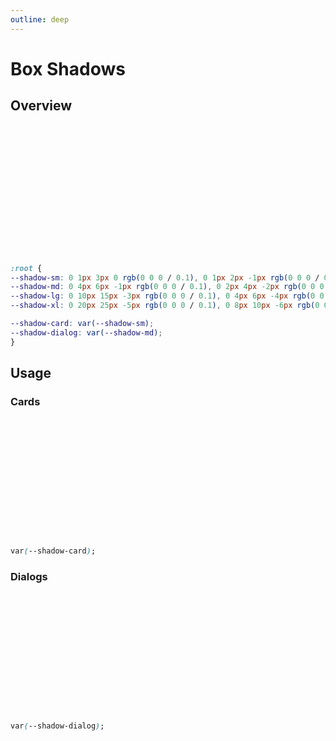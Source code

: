 ```yaml
---
outline: deep
---
```


<style>
    @import './../../src/scss/_border-radius.scss';
    @import './../../src/scss/_box-shadows.scss';
    .box-shadow-container {
        width: 100%;
        max-width: 12rem;
        height: 12rem;
        border-radius: $rounded-base;
    }

    .shadow-sm {
            box-shadow: $shadow-sm;
        }

        .shadow-md {
            box-shadow: $shadow-md;
        }

        .shadow-lg {
            box-shadow: $shadow-lg;
        }

        .shadow-xl {
            box-shadow: $shadow-xl;
        }
</style>

# Box Shadows

## Overview 

<br>
<div style="display: flex; flex-direction: row; gap: var(--spacing-lg)">
<div class="box-shadow-container shadow-sm">
</div>
<div class="box-shadow-container shadow-md"></div>
<div class="box-shadow-container shadow-lg"></div>
<div class="box-shadow-container shadow-xl"></div>
</div>

```CSS
:root {
--shadow-sm: 0 1px 3px 0 rgb(0 0 0 / 0.1), 0 1px 2px -1px rgb(0 0 0 / 0.1);
--shadow-md: 0 4px 6px -1px rgb(0 0 0 / 0.1), 0 2px 4px -2px rgb(0 0 0 / 0.1); 
--shadow-lg: 0 10px 15px -3px rgb(0 0 0 / 0.1), 0 4px 6px -4px rgb(0 0 0 / 0.1); 
--shadow-xl: 0 20px 25px -5px rgb(0 0 0 / 0.1), 0 8px 10px -6px rgb(0 0 0 / 0.1); 

--shadow-card: var(--shadow-sm);
--shadow-dialog: var(--shadow-md);
}
```

## Usage

### Cards

<div class="box-shadow-container shadow-sm"></div>

```CSS
var(--shadow-card);
```

### Dialogs

<div class="box-shadow-container shadow-md"></div>

```CSS
var(--shadow-dialog);
```